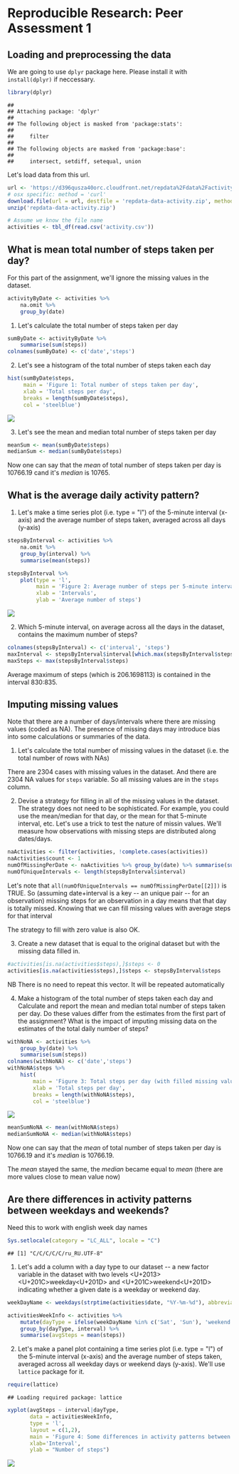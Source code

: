 # Reproducible Research: Peer Assessment 1


## Loading and preprocessing the data
We are going to use `dplyr` package here. 
Please install it with `install(dplyr)` if neccessary.

```r
library(dplyr)
```

```
## 
## Attaching package: 'dplyr'
## 
## The following object is masked from 'package:stats':
## 
##     filter
## 
## The following objects are masked from 'package:base':
## 
##     intersect, setdiff, setequal, union
```


Let's load data from this url.

```r
url <- 'https://d396qusza40orc.cloudfront.net/repdata%2Fdata%2Factivity.zip'
# osx specific: method = 'curl'
download.file(url = url, destfile = 'repdata-data-activity.zip', method = 'curl')
unzip('repdata-data-activity.zip')

# Assume we know the file name
activities <- tbl_df(read.csv('activity.csv'))
```


## What is mean total number of steps taken per day?
For this part of the assignment, we'll ignore the missing values in the dataset.

```r
activityByDate <- activities %>% 
    na.omit %>%
    group_by(date)
```

1. Let's calculate the total number of steps taken per day

```r
sumByDate <- activityByDate %>%
    summarise(sum(steps))
colnames(sumByDate) <- c('date','steps')
```

2. Let's see a histogram of the total number of steps taken each day

```r
hist(sumByDate$steps, 
     main = 'Figure 1: Total number of steps taken per day',
     xlab = 'Total steps per day',
     breaks = length(sumByDate$steps),
     col = 'steelblue')    
```

![](PA1_template_files/figure-html/unnamed-chunk-5-1.png) 

3. Let's see the mean and median total number of steps taken per day

```r
meanSum <- mean(sumByDate$steps)
medianSum <- median(sumByDate$steps)
```

Now one can say that the _mean_ of total number of steps taken per day 
is 10766.19 cand it's _median_ is 10765.


## What is the average daily activity pattern?

1. Let's make a time series plot (i.e. type = "l") of the 5-minute interval (x-axis) and the average number of steps taken, averaged across all days (y-axis)

```r
stepsByInterval <- activities %>%
    na.omit %>%
    group_by(interval) %>%
    summarise(mean(steps))

stepsByInterval %>%
    plot(type = 'l',
         main = 'Figure 2: Average number of steps per 5-minute interval',
         xlab = 'Intervals',
         ylab = 'Average number of steps')
```

![](PA1_template_files/figure-html/unnamed-chunk-7-1.png) 

2. Which 5-minute interval, on average across all the days in the dataset, contains the maximum number of steps?

```r
colnames(stepsByInterval) <- c('interval', 'steps')
maxInterval <- stepsByInterval$interval[which.max(stepsByInterval$steps)]
maxSteps <- max(stepsByInterval$steps)
```
Average maximum of steps (which is 206.1698113) is contained 
in the interval 830:835.

## Imputing missing values

Note that there are a number of days/intervals where there are missing values (coded as NA). The presence of missing days may introduce bias into some calculations or summaries of the data.

1. Let's calculate the total number of missing values in the dataset (i.e. the total number of rows with NAs)

There are 2304 cases with missing values in the dataset. And there are 2304 NA values for `steps` variable.
So all missing values are in the `steps` column.

2. Devise a strategy for filling in all of the missing values in the dataset. The strategy does not need to be sophisticated. For example, you could use the mean/median for that day, or the mean for that 5-minute interval, etc.
Let's use a trick to test the nature of missin values. We'll measure how observations with missing steps are distributed along dates/days.

```r
naActivities <- filter(activities, !complete.cases(activities))
naActivities$count <- 1
numOfMissingPerDate <- naActivities %>% group_by(date) %>% summarise(sum(count))
numOfUniqueIntervals <- length(stepsByInterval$interval)
```

Let's note that `all(numOfUniqueIntervals == numOfMissingPerDate[[2]])` is TRUE.
So  (assuming date+interval is a key -- an unique pair -- for an observation) missing steps for an observation in a day means that that day is totally missed.
Knowing that we can fill missing values with average steps for that interval

The strategy to fill with zero value is also OK.

3. Create a new dataset that is equal to the original dataset but with the missing data filled in.

```r
#activities[is.na(activities$steps),]$steps <- 0
activities[is.na(activities$steps),]$steps <- stepsByInterval$steps
```
NB There is no need to repeat this vector. It will be repeated automatically

4. Make a histogram of the total number of steps taken each day and Calculate and report the mean and median total number of steps taken per day. Do these values differ from the estimates from the first part of the assignment? What is the impact of imputing missing data on the estimates of the total daily number of steps?

```r
withNoNA <- activities %>%
    group_by(date) %>%
    summarise(sum(steps))
colnames(withNoNA) <- c('date','steps')
withNoNA$steps %>% 
    hist(
        main = 'Figure 3: Total steps per day (with filled missing values)',
        xlab = 'Total steps per day',
        breaks = length(withNoNA$steps),
        col = 'steelblue')    
```

![](PA1_template_files/figure-html/unnamed-chunk-11-1.png) 

```r
meanSumNoNA <- mean(withNoNA$steps)
medianSumNoNA <- median(withNoNA$steps)
```

Now one can say that the _mean_ of total number of steps taken per day is 10766.19 
and it's _median_ is 10766.19.

The _mean_ stayed the same, the _median_ became equal to _mean_ (there are more values close to mean value now)

## Are there differences in activity patterns between weekdays and weekends?

Need this to work with english week day names

```r
Sys.setlocale(category = "LC_ALL", locale = "C")
```

```
## [1] "C/C/C/C/C/ru_RU.UTF-8"
```


1. Let's add a column with a day type to our dataset -- a new factor variable in the dataset with two levels <U+2013> <U+201C>weekday<U+201D> and <U+201C>weekend<U+201D> indicating whether a given date is a weekday or weekend day.

```r
weekDayName <- weekdays(strptime(activities$date, "%Y-%m-%d"), abbreviate=T)

activitiesWeekInfo <- activities %>%
    mutate(dayType = ifelse(weekDayName %in% c('Sat', 'Sun'), 'weekend', 'weekday')) %>%
    group_by(dayType, interval) %>%
    summarise(avgSteps = mean(steps))
```

2. Let's make a panel plot containing a time series plot (i.e. type = "l") of the 5-minute interval (x-axis) and the average number of steps taken, averaged across all weekday days or weekend days (y-axis). We'll use `lattice` package for it.

```r
require(lattice)
```

```
## Loading required package: lattice
```

```r
xyplot(avgSteps ~ interval|dayType,
       data = activitiesWeekInfo,
       type = 'l',
       layout = c(1,2),
       main = 'Figure 4: Some differences in activity patterns between weekdays and weekends',
       xlab='Interval',
       ylab = "Number of steps")
```

![](PA1_template_files/figure-html/unnamed-chunk-14-1.png) 


